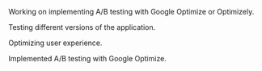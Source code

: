 Working on implementing A/B testing with Google Optimize or Optimizely.

Testing different versions of the application.

Optimizing user experience.

Implemented A/B testing with Google Optimize.